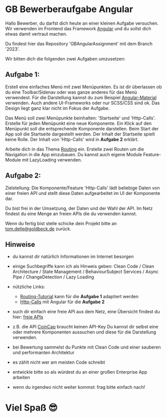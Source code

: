 # GB Bewerberaufgabe Angular

Hallo Bewerber,
du darfst dich heute an einer kleinen Aufgabe versuchen.
Wir verwenden im Frontend das Framework [Angular](https://angular.io/) und du sollst dich etwas damit vertraut machen.

Du findest hier das Repository 'GBAngularAssignment' mit dem Branch '2023'.

Wir bitten dich die folgenden zwei Aufgaben umzusetzen:

## Aufgabe 1:

Erstell eine einfaches Menü mit zwei Menüpunkten. Es ist dir überlassen ob du eine Toolbar/Sidenav oder was ganze anderes für das Menü verwendest. Für die Darstellung kannst du zum Beispiel [Angular-Material](https://material.angular.io/components/categories) verwenden. Auch andere UI-Frameworks oder nur SCSS/CSS sind ok. Das Design liegt ganz klar nicht im Fokus der Aufgabe.

Das Menü soll zwei Menüpunkte beinhalten: 'Startseite' und 'Http-Calls'. Erstelle für jeden Menüpunkt eine neue Komponente. Ein Klick auf den Menüpunkt soll die entsprechende Komponente darstellen. Beim Start der App soll die Startseite dargestellt werden. Der Inhalt der Startseite spielt keine Rolle. Der Inhalt von 'Http-Calls' wird in **Aufgabe 2** erklärt.

Arbeite dich in das Thema [Routing](https://angular.io/guide/routing-overview) ein. Erstelle zwei Routen um die Navigation in die App einzubauen. Du kannst auch eigene Module Feature-Module mit LazyLoading verwenden.

## Aufgabe 2:

Zielstellung: Die Komponente/Feature 'Http-Calls' lädt beliebige Daten von einer freien API und stellt diese Daten aufgearbeitet im UI der Komponente dar.

Du bist frei in der Umsetzung, der Daten und der Wahl der API. Im Netz findest du eine Menge an freien APIs die du verwenden kannst.

Wenn du fertig bist stelle schicke dein Projekt bitte an tom.delle@goldbeck.de zurück.

## Hinweise

- du kannst dir natürlich Informationen im Internet besorgen
- einige Suchbegriffe kann ich als Hinweis geben: Clean Code / Clean Architecture / State Management / BehaviourSubject Services / Async Pipe / ChangeDetection / Lazy Loading
- nützliche Links:
  - [Routing-Tutorial](https://www.codingame.com/playgrounds/8104/angular-router-tutorial) kann für die **Aufgabe 1** adaptiert werden
  - [Http-Calls](https://codecraft.tv/courses/angular/http/core-http-api/) mit Angular für die **Aufgabe 2**
- such dir einfach eine freie API aus dem Netz, eine Übersicht findest du hier: [freie APIs](https://github.com/public-apis/public-apis#cryptocurrency)
- z.B. die API [CoinCap](https://docs.coincap.io) braucht keinen API-Key
  Du kannst dir selbst eine oder mehrere Komponenten aussuchen und diese für die Darstellung verwenden.

- bei Bewertung sammelst du Punkte mit Clean Code und einer sauberen und performanten Architektur
- es zählt nicht wer am meisten Code schreibt
- entwickle bitte so als würdest du an einer großen Enterprise App arbeiten
- wenn du irgendwo nicht weiter kommst: frag bitte einfach nach!

# Viel Spaß 😎
